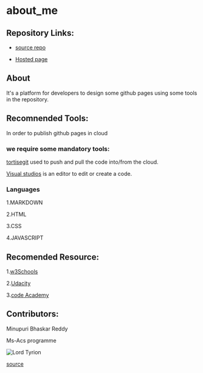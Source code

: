 # about_me

## Repository Links:

- [ source repo](https://github.com/Bhaskar2909/about-me)

- [Hosted page]( https://bhaskar2909.github.io/about-me/)

## About

It's a platform for developers to design some  github pages using some tools in the repository.

## Recomnended Tools:

In order to publish github pages in cloud 

### we require some mandatory tools:


[tortisegit](https://tortoisegit.org/) used to push and pull the code into/from the cloud.


[Visual studios](https://visualstudio.microsoft.com/) is an editor to edit or create a code.



### Languages

 
1.MARKDOWN


2.HTML


3.CSS


4.JAVASCRIPT



## Recomended  Resource:

1.[w3Schools](https://www.w3schools.com/html/default.asp)


2.[Udacity](https://www.udacity.com/course/programming-languages--cs262)


3.[code Academy](https://www.codecademy.com/learn/learn-php)


## Contributors:


Minupuri Bhaskar Reddy


Ms-Acs programme



![Lord Tyrion](https://i1.wp.com/metro.co.uk/wp-content/uploads/2018/09/game-of-thrones-peter-dinklage-main-c7c0.jpg?quality=90&strip=all&zoom=1&resize=644%2C322&ssl=1)


[source](https://metro.co.uk/2019/05/19/who-is-tyrion-lannisters-mother-and-is-he-actually-a-targaryen-9599260/)


